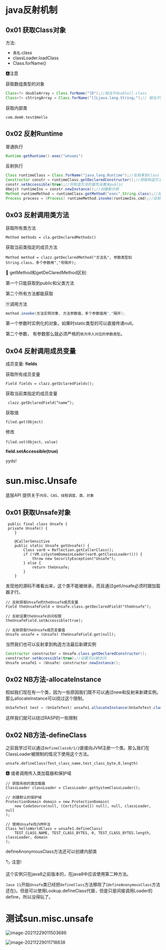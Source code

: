 # java反射机制

## 0x01 获取Class对象

方法: 

- `类名`.class 
- classLoader.loadClass
- Class.forName()

:a:注意

获取数组类型的对象

```java
Class<?> doubleArray = Class.forName("[D");//相当于double[].class
Class<?> cStringArray = Class.forName("[[Ljava.lang.String;");// 相当于String[][].class
```

获取内部类

`com.dem0.test$Hello`

## 0x02 反射Runtime

普通执行

```java
Runtime.getRuntime().exec("whoami")
```

反射执行

```java
Class runtimeClass = Class.forName("java.lang.Runtime");//反射拿到class
Constructor constr = runtimeClass.getDeclaredConstructor();//获取构造方法
constr.setAccessible(true);//将构造方法的属性设置未public
Obejct runtimeIns = constr.newInstance();//创建新示例
Method runtimeMethod = runtimeClass.getMethod("exec",String.class);//反射获取方法
Process process = (Process) runtimeMethod.invoke(runtimeIns,cmd);//反射调用方法
```

## 0x03 反射调用类方法

获取所有类方法

```
Method methods = cla.getDeclaredMethods()
```

获取当前类指定的成员方法

```
Method method = clazz.getDeclaredMethod("方法名", 参数类型如String.class，多个参数用","号隔开);
```

:aerial_tramway: getMethod和getDeClaredMethod区别:

第一个只能获取到public和父类方法

第二个所有方法都能获取

:sa:调用方法

```java
method.invoke(方法实例对象, 方法参数值，多个参数值用","隔开);
```

第一个参数时实例化的对象，如果时static类型的可以直接传递null。

第二个参数， 有参数那么就必须严格的`依次传入对应的参数类型`。

## 0x04 反射调用成员变量

成员变量: **fields** 

获取所有成员变量

```
Field fields = clazz.getDclaredFields();
```

获取当前类指定的成员变量

```
 clazz.getDclaredField(“name”);
```

获取值

```
filed.get(Object)
```

修改

```
filed.set(Object，value)
```

**field.setAccessible(true)**

yyds!

#  sun.misc.Unsafe

底层API 提供关于`内存、CAS、线程调度、类、对象`

## 0x01 获取Unsafe对象

```
 public final class Unsafe {
 private Unsafe() {
    }

    @CallerSensitive
    public static Unsafe getUnsafe() {
        Class var0 = Reflection.getCallerClass();
        if (!VM.isSystemDomainLoader(var0.getClassLoader())) {
            throw new SecurityException("Unsafe");
        } else {
            return theUnsafe;
        }
    }
```

发现他的源码不难看出来，这个类不能被继承，而且通过getUnsafe必须时跟加载器才行。

```
// 反射获取Unsafe的theUnsafe成员变量
Field theUnsafeField = Unsafe.class.getDeclaredField("theUnsafe");

// 反射设置theUnsafe访问权限
theUnsafeField.setAccessible(true);

// 反射获取theUnsafe成员变量值
Unsafe unsafe = (Unsafe) theUnsafeField.get(null);
```

当然我们也可以反射拿到构造方法最后新建实例

```java
Constructor constructor = Unsafe.class.getDeclaredConstructor();
constructor.setAccessible(true);//设置可以被访问
Unsafe unsafe1 = (Unsafe) constructor.newInstance();
```

## 0x02 NB方法-allocateInstance

假如我们现在有一个类，因为一些原因我们既不可以通过new和反射来新建实例。那么allocateInstance可以绕过这个限制。

```java
UnSafeTest test = (UnSafeTest) unsafe1.allocateInstance(UnSafeTest.class);
```

这样我们就可以绕过RASP的一些限制

## 0x02 NB方法-defineClass

之前我学过可以通过`defineClass0/1/2`直接向JVM注册一个类。那么我们在ClassLoader被限制的情况下使用这个方法。

```
unsafe.defineClass(Test_class_name,test_class_byte,0,length)
```

:a: 或者调用传入类加载器和保护域

```
// 获取系统的类加载器
ClassLoader classLoader = ClassLoader.getSystemClassLoader();

// 创建默认的保护域
ProtectionDomain domain = new ProtectionDomain(
    new CodeSource(null, (Certificate[]) null), null, classLoader, null
);

// 使用Unsafe向JVM中注
Class helloWorldClass = unsafe1.defineClass(
    TEST_CLASS_NAME, TEST_CLASS_BYTES, 0, TEST_CLASS_BYTES.length, classLoader, domain
);
```

defineAnonymousClass方法还可以创建内部类

:label: 注意!

这个实例只在java8之前版本的，在java8中应该使用第二种方法。

`Java 11`开始`Unsafe`类已经把`defineClass`方法移除了(`defineAnonymousClass`方法还在)。但是可以使用Lookup.defineClass代替，但是只是间接调用Loader的define，所以没得玩了。



# 测试sun.misc.unsafe

![image-20211229011503686](https://img.dem0dem0.top/images/image-20211229011503686.png)

![image-20211229011718838](https://img.dem0dem0.top/images/image-20211229011718838.png)
